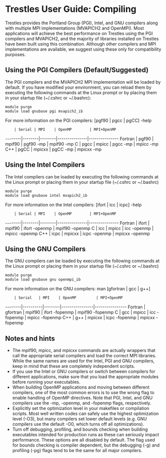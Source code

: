 Trestles User Guide: Compiling
==============================

Trestles provides the Portland Group (PGI), Intel, and GNU compilers along with multiple MPI implementations (MVAPICH2 and OpenMPI). Most applications will achieve the best performance on Trestles using the PGI compilers and MVAPICH2, and the majority of libraries installed on Trestles have been built using this combination.   Although other compilers and MPI implementations are available, we suggest using these only for compatibility purposes.

Using the PGI Compilers (Default/Suggested)
-------------------------------------------
The PGI compilers and the MVAPICH2 MPI implementation will be loaded by default.  If you have modified your environment, you can reload them by executing the following commands at the Linux prompt or by placing them in your startup file (~/.cshrc or ~/.bashrc):

    module purge
    module load gnubase pgi mvapich2_ib

For more information on the PGI compilers: [pgf90 | pgcc | pgCC] -help

        | Serial | MPI    | OpenMP        | MPI+OpenMP
--------|--------|--------|---------------|---------------
Fortran | pgf90  | mpif90 | pgf90 -mp     | mpif90 -mp
C       | pgcc   | mpicc  | pgcc -mp      | mpicc -mp
C++     | pgCC   | mpicxx | pgCC -mp      | mpicxx -mp

 
Using the Intel Compilers
-------------------------
The Intel compilers can be loaded by executing the following commands at the Linux prompt or placing them in your startup file (~/.cshrc or ~/.bashrc)

    module purge
    module load gnubase intel mvapich2_ib

For more information on the Intel compilers: [ifort | icc | icpc] -help

        | Serial | MPI    | OpenMP        | MPI+OpenMP
--------|--------|--------|---------------|---------------
Fortran | ifort  | mpif90 | ifort -openmp | mpif90 -openmp
C       | icc    | mpicc  | icc -openmp   | mpicc -openmp
C++     | icpc   | mpicxx | icpc -openmp  | mpicxx -openmp



Using the GNU Compilers
-----------------------
The GNU compilers can be loaded by executing the following commands at the Linux prompt or placing them in your startup file (~/.cshrc or ~/.bashrc)

    module purge
    module load gnubase gnu openmpi_ib


For more information on the GNU compilers: man [gfortran | gcc | g++]

        | Serial   | MPI    | OpenMP         | MPI+OpenMP
--------|----------|--------|----------------|----------------
Fortran | gfortran | mpif90 | ifort -fopenmp | mpif90 -fopenmp
C       | gcc      | mpicc  | icc -fopenmp   | mpicc -fopenmp
C++     | g++      | mpicxx | icpc -fopenmp  | mpicxx -fopenmp

Notes and hints
---------------
* The mpif90, mpicc, and mpicxx commands are actually wrappers that call the appropriate serial compilers and load the correct MPI libraries. While the same names are used for the Intel, PGI and GNU compilers, keep in mind that these are completely independent scripts.
* If you use the Intel or GNU compilers or switch between compilers for different applications, make sure that you load the appropriate modules before running your executables.
* When building OpenMP applications and moving between different compilers, one of the most common errors is to use the wrong flag to enable handling of OpenMP directives. Note that PGI, Intel, and GNU compilers use the -mp, -openmp, and -fopenmp flags, respectively.
* Explicitly set the optimization level in your makefiles or compilation scripts. Most well written codes can safely use the highest optimization level (-O3), but many compilers set lower default levels (e.g. GNU compilers use the default -O0, which turns off all optimizations).
* Turn off debugging, profiling, and bounds checking when building executables intended for production runs as these can seriously impact performance. These options are all disabled by default. The flag used for bounds checking is compiler dependent, but the debugging (-g) and profiling (-pg) flags tend to be the same for all major compilers.
